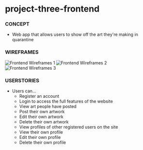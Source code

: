 # project-three-frontend

### CONCEPT
* Web app that allows users to show off the art they're making in quarantine

### WIREFRAMES
![Frontend Wireframes 1](https://i.imgur.com/4joRKgt.jpg)
![Frontend Wireframes 2](https://i.imgur.com/aYzrfDC.jpg)
![Frontend Wireframes 3](https://i.imgur.com/BGugDaf.jpg)

### USERSTORIES
* Users can...
	* Register an account
	* Login to access the full features of the website
	* View art people have posted
	* Post their own artwork
	* Edit their own artwork
	* Delete their own artwork
	* View profiles of other registered users on the site
	* View their own profile
	* Edit their own profile
	* Delete their own profile
